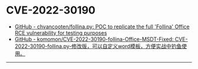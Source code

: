 # CVE-2022-30190

- [GitHub - chvancooten/follina.py: POC to replicate the full 'Follina' Office RCE vulnerability for testing purposes](https://github.com/chvancooten/follina.py)
- [GitHub - komomon/CVE-2022-30190-follina-Office-MSDT-Fixed: CVE-2022-30190-follina.py-修改版，可以自定义word模板，方便实战中钓鱼使用。](https://github.com/komomon/CVE-2022-30190-follina-Office-MSDT-Fixed)

---

